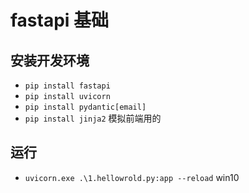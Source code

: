 # fastapi 基础

## 安装开发环境

- `pip install fastapi`
- `pip install uvicorn`
- `pip install pydantic[email]`
- `pip install jinja2` 模拟前端用的

## 运行

- `uvicorn.exe .\1.hellowrold.py:app --reload` win10
